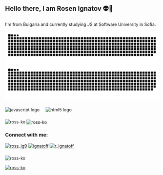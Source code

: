 <h2 align="left">Hello there, I am Rosen Ignatov 👽👋</h2>

###

<p align="left">I'm from Bulgaria and currently studying JS at Software University in Sofia.</p>

![GitHub Snake Light](https://raw.githubusercontent.com/vassdeniss/vassdeniss/output/github-contribution-grid-snake.svg#gh-light-mode-only)
![GitHub Snake dark](https://raw.githubusercontent.com/vassdeniss/vassdeniss/output/github-contribution-grid-snake-dark.svg#gh-dark-mode-only)

###

<div align="left">
  <img src="https://cdn.jsdelivr.net/gh/devicons/devicon/icons/javascript/javascript-original.svg" height="30" alt="javascript logo"  />
  <img width="12" />
  <img src="https://cdn.jsdelivr.net/gh/devicons/devicon/icons/html5/html5-original.svg" height="30" alt="html5 logo"  />
</div>

###

<p><img align="left" src="https://github-readme-stats.vercel.app/api/top-langs?username=ross-ko&show_icons=true&locale=en&layout=compact" alt="ross-ko" /></p>

<p>&nbsp;<img align="center" src="https://github-readme-stats.vercel.app/api?username=ross-ko&show_icons=true&locale=en" alt="ross-ko" /></p>

###

<h3 align="left">Connect with me:</h3>
<p align="left">
<a href="https://twitter.com/ross_ig9" target="blank"><img align="center" src="https://raw.githubusercontent.com/rahuldkjain/github-profile-readme-generator/master/src/images/icons/Social/twitter.svg" alt="ross_ig9" height="30" width="40" /></a>
<a href="https://fb.com/ignatoff" target="blank"><img align="center" src="https://raw.githubusercontent.com/rahuldkjain/github-profile-readme-generator/master/src/images/icons/Social/facebook.svg" alt="ignatoff" height="30" width="40" /></a>
<a href="https://instagram.com/r_ignatoff" target="blank"><img align="center" src="https://raw.githubusercontent.com/rahuldkjain/github-profile-readme-generator/master/src/images/icons/Social/instagram.svg" alt="r_ignatoff" height="30" width="40" /></a>
</p>

###

<p align="left"> <img src="https://komarev.com/ghpvc/?username=ross-ko&label=Profile%20views&color=0e75b6&style=flat" alt="ross-ko" /> </p>

<p align="left"> <a href="https://github.com/ryo-ma/github-profile-trophy"><img src="https://github-profile-trophy.vercel.app/?username=ross-ko" alt="ross-ko" /></a> </p>

###
